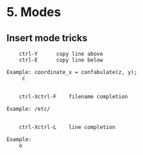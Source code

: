 
#	5. Modes
##	   Insert mode tricks

        ctrl-Y		copy line above
        ctrl-E		copy line below

	Example: coordinate_x = confabulate(z, y);
		 c


        ctrl-Xctrl-F	filename completion

	Example: /etc/


        ctrl-Xctrl-L	line completion

	Example:
        o
